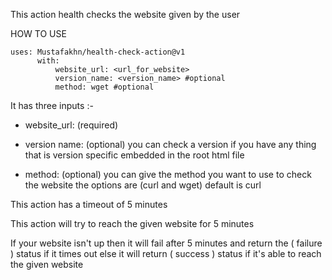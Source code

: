 This action health checks the website given by the user

HOW TO USE

```
uses: Mustafakhn/health-check-action@v1
      with:
          website_url: <url_for_website>
          version_name: <version_name> #optional
          method: wget #optional
```

It has three inputs :-

- website_url: (required)

- version name: (optional) you can check a version if you have any thing that is version specific embedded in the root html file

- method: (optional) you can give the method you want to use to check the website the options are (curl and wget) default is curl

This action has a timeout of 5 minutes

This action will try to reach the given website for 5 minutes

If your website isn't up then it will fail after 5 minutes and return the ( failure ) status if it times out else it will return ( success ) status if it's able to reach the given website
